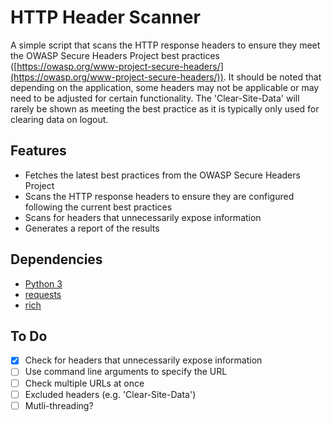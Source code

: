 # HTTP Header Scanner

A simple script that scans the HTTP response headers to ensure they meet the OWASP Secure Headers Project best practices ([https://owasp.org/www-project-secure-headers/](https://owasp.org/www-project-secure-headers/)). It should be noted that depending on the application, some headers may not be applicable or may need to be adjusted for certain functionality. The 'Clear-Site-Data' will rarely be shown as meeting the best practice as it is typically only used for clearing data on logout.

## Features

- Fetches the latest best practices from the OWASP Secure Headers Project
- Scans the HTTP response headers to ensure they are configured following the current best practices
- Scans for headers that unnecessarily expose information
- Generates a report of the results

## Dependencies

- [Python 3](https://www.python.org/downloads/)
- [requests](https://pypi.org/project/requests/)
- [rich](https://github.com/Textualize/rich)

## To Do

- [X] Check for headers that unnecessarily expose information
- [ ] Use command line arguments to specify the URL
- [ ] Check multiple URLs at once
- [ ] Excluded headers (e.g. 'Clear-Site-Data')
- [ ] Mutli-threading?
